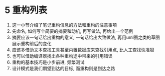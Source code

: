 # 5 重构列表

1. 这一小节介绍了笔记重构信息的方法和重构的注意事项
2. 先命名, 如何写个简要的摘要和动机, 再写做法, 再给出一个范例
3. 摘要应该一句话给出重构的意义, 一句话给出大致做法, 再用uml图之类的草图展示重构前后的变化
4. 应该多借助文本查找工具甚至内置数据库来查找引用点, 比人工查找快准狠
5. 也可以借助编译器找出各种重构途中带来的引用错误
6. 重构的基本技巧是小步前进, 频繁测试
7. 设计模式是我们期望到达的目标, 而重构则是到达之路